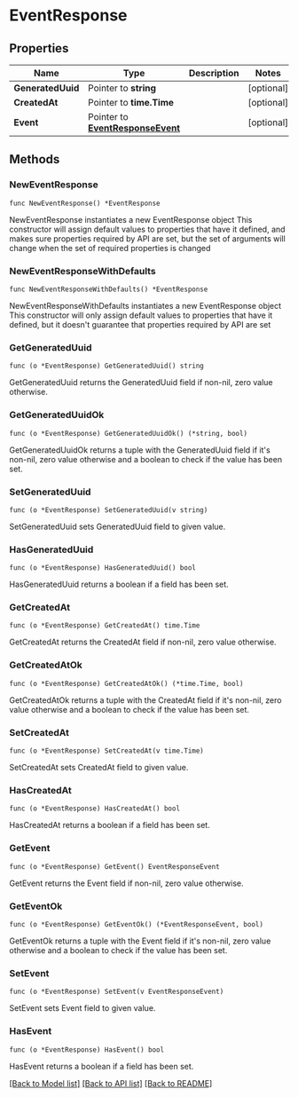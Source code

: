 # EventResponse

## Properties

Name | Type | Description | Notes
------------ | ------------- | ------------- | -------------
**GeneratedUuid** | Pointer to **string** |  | [optional] 
**CreatedAt** | Pointer to **time.Time** |  | [optional] 
**Event** | Pointer to [**EventResponseEvent**](EventResponseEvent.md) |  | [optional] 

## Methods

### NewEventResponse

`func NewEventResponse() *EventResponse`

NewEventResponse instantiates a new EventResponse object
This constructor will assign default values to properties that have it defined,
and makes sure properties required by API are set, but the set of arguments
will change when the set of required properties is changed

### NewEventResponseWithDefaults

`func NewEventResponseWithDefaults() *EventResponse`

NewEventResponseWithDefaults instantiates a new EventResponse object
This constructor will only assign default values to properties that have it defined,
but it doesn't guarantee that properties required by API are set

### GetGeneratedUuid

`func (o *EventResponse) GetGeneratedUuid() string`

GetGeneratedUuid returns the GeneratedUuid field if non-nil, zero value otherwise.

### GetGeneratedUuidOk

`func (o *EventResponse) GetGeneratedUuidOk() (*string, bool)`

GetGeneratedUuidOk returns a tuple with the GeneratedUuid field if it's non-nil, zero value otherwise
and a boolean to check if the value has been set.

### SetGeneratedUuid

`func (o *EventResponse) SetGeneratedUuid(v string)`

SetGeneratedUuid sets GeneratedUuid field to given value.

### HasGeneratedUuid

`func (o *EventResponse) HasGeneratedUuid() bool`

HasGeneratedUuid returns a boolean if a field has been set.

### GetCreatedAt

`func (o *EventResponse) GetCreatedAt() time.Time`

GetCreatedAt returns the CreatedAt field if non-nil, zero value otherwise.

### GetCreatedAtOk

`func (o *EventResponse) GetCreatedAtOk() (*time.Time, bool)`

GetCreatedAtOk returns a tuple with the CreatedAt field if it's non-nil, zero value otherwise
and a boolean to check if the value has been set.

### SetCreatedAt

`func (o *EventResponse) SetCreatedAt(v time.Time)`

SetCreatedAt sets CreatedAt field to given value.

### HasCreatedAt

`func (o *EventResponse) HasCreatedAt() bool`

HasCreatedAt returns a boolean if a field has been set.

### GetEvent

`func (o *EventResponse) GetEvent() EventResponseEvent`

GetEvent returns the Event field if non-nil, zero value otherwise.

### GetEventOk

`func (o *EventResponse) GetEventOk() (*EventResponseEvent, bool)`

GetEventOk returns a tuple with the Event field if it's non-nil, zero value otherwise
and a boolean to check if the value has been set.

### SetEvent

`func (o *EventResponse) SetEvent(v EventResponseEvent)`

SetEvent sets Event field to given value.

### HasEvent

`func (o *EventResponse) HasEvent() bool`

HasEvent returns a boolean if a field has been set.


[[Back to Model list]](../README.md#documentation-for-models) [[Back to API list]](../README.md#documentation-for-api-endpoints) [[Back to README]](../README.md)


